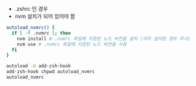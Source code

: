 - .zshrc 인 경우
- nvm 설치가 되어 있어야 함

```bash
autoload_nvmrc() {
  if [ -f .nvmrc ]; then
    nvm install # .nvmrc 파일에 지정된 노드 버전을 설치 (이미 설치된 경우 무시)
    nvm use # .nvmrc 파일에 지정된 노드 버전을 사용
  fi
}

autoload -U add-zsh-hook
add-zsh-hook chpwd autoload_nvmrc
autoload_nvmrc
```
